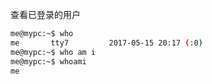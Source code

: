 查看已登录的用户


```bash
me@mypc:~$ who
me       tty7         2017-05-15 20:17 (:0)
me@mypc:~$ who am i
me@mypc:~$ whoami
me
```
